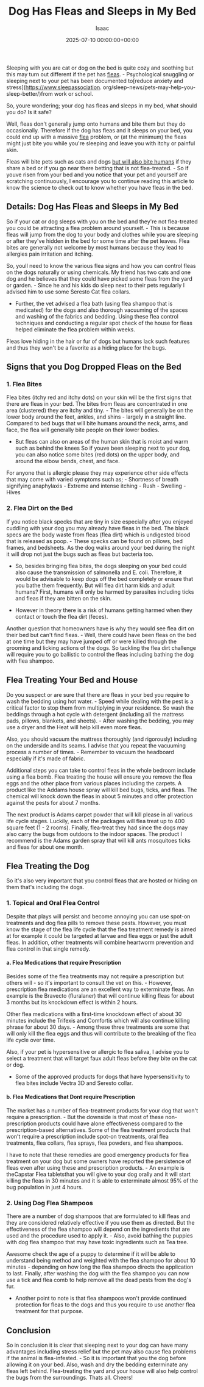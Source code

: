 ﻿---
title: Dog Has Fleas and Sleeps in My Bed
description: Sleeping with you are cat or dog on the bed is quite cozy and soothing but this may turn out different if the pet has fleas. - Psychological snuggling or...
slug: /dog-has-fleas-and-sleeps-in-my-bed/
date: 2025-07-10 00:00:00+00:00
lastmod: 2025-07-10 00:00:00+03:00
author: Isaac
categories:
- Fleas
- Guide
tags:
- fleas
- dog
- flea
layout: post
---

Sleeping with you are cat or dog on the bed is quite cozy and soothing but this may turn out different if the pet has [fleas](https://pestpolicy.com/can-dog-fleas-transfer-to-humans/). - Psychological snuggling or sleeping next to your pet has been documented to[reduce anxiety and stress](https://www.sleepassociation. org/sleep-news/pets-may-help-you-sleep-better/)from work or school.

So, youre wondering; your dog has fleas and sleeps in my bed, what should you do? Is it safe?

Well, fleas don't generally jump onto humans and bite them but they do occasionally. Therefore if the dog has fleas and it sleeps on your bed, you could end up with a massive [flea](https://pestpolicy.com/how-to-tell-if-your-dog-has-fleas/) problem, or (at the minimum) the fleas might just bite you while you're sleeping and leave you with itchy or painful skin.

Fleas will bite pets such as cats and dogs [but will also bite humans](https://pestpolicy.com/can-dog-fleas-transfer-to-humans/) if they share a bed or if you go near there betting that is not flea-treated. - So if youve risen from your bed and you notice that your pet and yourself are scratching continuously, I encourage you to continue reading this article to know the science to check out to know whether you have fleas in the bed.

##  Details: Dog Has Fleas and Sleeps in My Bed

So if your cat or dog sleeps with you on the bed and they're not flea-treated you could be attracting a flea problem around yourself. - This is because fleas will jump from the dog to your body and clothes while you are sleeping or after they've hidden in the bed for some time after the pet leaves. Flea bites are generally not welcome by most humans because they lead to allergies pain irritation and itching.

So, youll need to know the various flea signs and how you can control fleas on the dogs naturally or using chemicals. My friend has two cats and one dog and he believes that they could have picked some fleas from the yard or garden. - Since he and his kids do sleep next to their pets regularly I advised him to use some Seresto Cat flea collars.

- Further, the vet advised a flea bath (using flea shampoo that is medicated) for the dogs and also thorough vacuuming of the spaces and washing of the fabrics and bedding. Using these flea control techniques and conducting a regular spot check of the house for fleas helped eliminate the flea problem within weeks.

Fleas love hiding in the hair or fur of dogs but humans lack such features and thus they won't be a favorite as a hiding place for the bugs.

##  Signs that you Dog Dropped Fleas on the Bed

###  1. Flea Bites

Flea bites (itchy red and itchy dots) on your skin will be the first signs that there are fleas in your bed. The bites from fleas are concentrated in one area (clustered) they are itchy and tiny. - The bites will generally be on the lower body around the feet, ankles, and shins - largely in a straight line. Compared to bed bugs that will bite humans around the neck, arms, and face, the flea will generally bite people on their lower bodies.

- But fleas can also on areas of the human skin that is moist and warm such as behind the knees So if youve been sleeping next to your dog, you can also notice some bites (red dots) on the upper body, and around the elbow bends, chest, and face.

For anyone that is allergic please they may experience other side effects that may come with varied symptoms such as; - Shortness of breath signifying anaphylaxis - Extreme and intense itching - Rush - Swelling - Hives

###  2. Flea Dirt on the Bed

If you notice black specks that are tiny in size especially after you enjoyed cuddling with your dog you may already have fleas in the bed. The black specs are the body waste from fleas (flea dirt) which is undigested blood that is released as poop. - These specks can be found on pillows, bed frames, and bedsheets. As the dog walks around your bed during the night it will drop not just the bugs such as fleas but bacteria too.

- So, besides bringing flea bites, the dogs sleeping on your bed could also cause the transmission of salmonella and E. coli. Therefore, it would be advisable to keep dogs off the bed completely or ensure that you bathe them frequently. But will flea dirt harm kids and adult humans? First, humans will only be harmed by parasites including ticks and fleas if they are bitten on the skin.

- However in theory there is a risk of humans getting harmed when they contact or touch the flea dirt (feces).

Another question that homeowners have is why they would see flea dirt on their bed but can't find fleas. - Well, there could have been fleas on the bed at one time but they may have jumped off or were killed through the grooming and licking actions of the dogs. So tackling the flea dirt challenge will require you to go ballistic to control the fleas including bathing the dog with flea shampoo.

##  Flea Treating Your Bed and House

Do you suspect or are sure that there are fleas in your bed you require to wash the bedding using hot water. - Speed while dealing with the pest is a critical factor to stop them from multiplying in your residence. So wash the beddings through a hot cycle with detergent (including all the mattress pads, pillows, blankets, and sheets). - After washing the bedding, you may use a dryer and the Heat will help kill even more fleas.

Also, you should vacuum the mattress thoroughly (and rigorously) including on the underside and its seams. I advise that you repeat the vacuuming process a number of times. - Remember to vacuum the headboard especially if it's made of fabric.

Additional steps you can take to control fleas in the whole bedroom include using a flea bomb. Flea treating the house will ensure you remove the flea eggs and the other place from various places including the carpets. A product like the Addams house spray will kill bed bugs, ticks, and fleas. The chemical will knock down the fleas in about 5 minutes and offer protection against the pests for about 7 months.

The next product is Adams carpet powder that will kill please in all various life cycle stages. Luckily, each of the packages will flea treat up to 400 square feet (1 - 2 rooms). Finally, flea-treat they had since the dogs may also carry the bugs from outdoors to the indoor spaces. The product I recommend is the Adams garden spray that will kill ants mosquitoes ticks and fleas for about one month.

##  Flea Treating the Dog

So it's also very important that you control fleas that are hosted or hiding on them that's including the dogs.

###  1. Topical and Oral Flea Control

Despite that plays will persist and become annoying you can use spot-on treatments and dog flea pills to remove these pests. However, you must know the stage of the flea life cycle that the flea treatment remedy is aimed at for example it could be targeted at larvae and flea eggs or just the adult fleas. In addition, other treatments will combine heartworm prevention and flea control in that single remedy.

####  a. Flea Medications that require Prescription

Besides some of the flea treatments may not require a prescription but others will - so it's important to consult the vet on this. - However, prescription flea medications are an excellent way to exterminate fleas. An example is the Bravecto (fluralaner) that will continue killing fleas for about 3 months but its knockdown effect is within 2 hours.

Other flea medications with a first-time knockdown effect of about 30 minutes include the Trifexis and Comfortis which will also continue killing phrase for about 30 days. - Among these three treatments are some that will only kill the flea eggs and thus will contribute to the breaking of the flea life cycle over time.

Also, if your pet is hypersensitive or allergic to flea saliva, I advise you to select a treatment that will target faux adult fleas before they bite on the cat or dog.

- Some of the approved products for dogs that have hypersensitivity to flea bites include Vectra 3D and Seresto collar.

####  b. Flea Medications that Dont require Prescription

The market has a number of flea-treatment products for your dog that won't require a prescription. - But the downside is that most of these non-prescription products could have alone effectiveness compared to the prescription-based alternatives. Some of the flea treatment products that won't require a prescription include spot-on treatments, oral flea treatments, flea collars, flea sprays, flea powders, and flea shampoos.

I have to note that these remedies are good emergency products for flea treatment on your dog but some owners have reported the persistence of fleas even after using these and prescription products. - An example is theCapstar Flea tabletsthat you will give to your dog orally and it will start killing the fleas in 30 minutes and it is able to exterminate almost 95% of the bug population in just 4 hours.

###  2. Using Dog Flea Shampoos

There are a number of dog shampoos that are formulated to kill fleas and they are considered relatively effective if you use them as directed. But the effectiveness of the flea shampoo will depend on the ingredients that are used and the procedure used to apply it. - Also, avoid bathing the puppies with dog flea shampoo that may have toxic ingredients such as Tea tree.

Awesome check the age of a puppy to determine if it will be able to understand being method and weighted with the flea shampoo for about 10 minutes - depending on how long the flea shampoo directs the application to last. Finally, after washing the dog with the flea shampoo you can now use a tick and flea comb to help remove all the dead pests from the dog's fur.

- Another point to note is that flea shampoos won't provide continued protection for fleas to the dogs and thus you require to use another flea treatment for that purpose.

##  Conclusion

So in conclusion it is clear that sleeping next to your dog can have many advantages including stress relief but the pet may also cause flea problems if the animal is flea-infested. - So it is important that you the dog before allowing it on your bed. Also, wash and dry the bedding exterminate any fleas left behind. Flea-treating the yard and your house will also help control the bugs from the surroundings. Thats all. Cheers!

